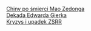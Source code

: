 [Chiny po śmierci Mao Zedonga](./Chiny%20po%20śmierci%20Mao%20Zedonga.md)  
[Dekada Edwarda Gierka](./Dekada%20Edwarda%20Gierka.md)  
[Kryzys i upadek ZSRR](./Kryzys%20i%20upadek%20ZSRR.md)  
